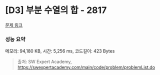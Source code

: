 # [D3] 부분 수열의 합 - 2817 

[문제 링크](https://swexpertacademy.com/main/code/problem/problemDetail.do?contestProbId=AV7IzvG6EksDFAXB) 

### 성능 요약

메모리: 94,180 KB, 시간: 5,256 ms, 코드길이: 423 Bytes



> 출처: SW Expert Academy, https://swexpertacademy.com/main/code/problem/problemList.do